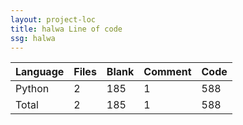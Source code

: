 ```yaml
---
layout: project-loc
title: halwa Line of code
ssg: halwa
---
```

<div class="table-responsive">
<table class="table">
<thead><tr>
<th>Language</th>
<th>Files</th>
<th>Blank</th>
<th>Comment</th>
<th>Code</th>
</tr></thead><tbody>
<tr><td>Python</td><td> 2</td><td> 185</td><td> 1</td><td> 588</td></tr>
<tr><td>Total</td><td>2</td><td>185</td><td>1</td><td>588</td></tr>
</tbody></table></div>

